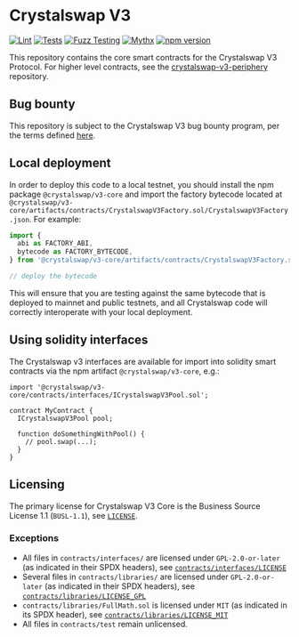 # Crystalswap V3

[![Lint](https://github.com/Crystalswap/crystalswap-v3-core/actions/workflows/lint.yml/badge.svg)](https://github.com/Crystalswap/crystalswap-v3-core/actions/workflows/lint.yml)
[![Tests](https://github.com/Crystalswap/crystalswap-v3-core/actions/workflows/tests.yml/badge.svg)](https://github.com/Crystalswap/crystalswap-v3-core/actions/workflows/tests.yml)
[![Fuzz Testing](https://github.com/Crystalswap/crystalswap-v3-core/actions/workflows/fuzz-testing.yml/badge.svg)](https://github.com/Crystalswap/crystalswap-v3-core/actions/workflows/fuzz-testing.yml)
[![Mythx](https://github.com/Crystalswap/crystalswap-v3-core/actions/workflows/mythx.yml/badge.svg)](https://github.com/Crystalswap/crystalswap-v3-core/actions/workflows/mythx.yml)
[![npm version](https://img.shields.io/npm/v/@crystalswap/v3-core/latest.svg)](https://www.npmjs.com/package/@crystalswap/v3-core/v/latest)

This repository contains the core smart contracts for the Crystalswap V3 Protocol.
For higher level contracts, see the [crystalswap-v3-periphery](https://github.com/Crystalswap/crystalswap-v3-periphery)
repository.

## Bug bounty

This repository is subject to the Crystalswap V3 bug bounty program, per the terms defined [here](./bug-bounty.md).

## Local deployment

In order to deploy this code to a local testnet, you should install the npm package
`@crystalswap/v3-core`
and import the factory bytecode located at
`@crystalswap/v3-core/artifacts/contracts/CrystalswapV3Factory.sol/CrystalswapV3Factory.json`.
For example:

```typescript
import {
  abi as FACTORY_ABI,
  bytecode as FACTORY_BYTECODE,
} from '@crystalswap/v3-core/artifacts/contracts/CrystalswapV3Factory.sol/CrystalswapV3Factory.json'

// deploy the bytecode
```

This will ensure that you are testing against the same bytecode that is deployed to
mainnet and public testnets, and all Crystalswap code will correctly interoperate with
your local deployment.

## Using solidity interfaces

The Crystalswap v3 interfaces are available for import into solidity smart contracts
via the npm artifact `@crystalswap/v3-core`, e.g.:

```solidity
import '@crystalswap/v3-core/contracts/interfaces/ICrystalswapV3Pool.sol';

contract MyContract {
  ICrystalswapV3Pool pool;

  function doSomethingWithPool() {
    // pool.swap(...);
  }
}

```

## Licensing

The primary license for Crystalswap V3 Core is the Business Source License 1.1 (`BUSL-1.1`), see [`LICENSE`](./LICENSE).

### Exceptions

- All files in `contracts/interfaces/` are licensed under `GPL-2.0-or-later` (as indicated in their SPDX headers), see [`contracts/interfaces/LICENSE`](./contracts/interfaces/LICENSE)
- Several files in `contracts/libraries/` are licensed under `GPL-2.0-or-later` (as indicated in their SPDX headers), see [`contracts/libraries/LICENSE_GPL`](contracts/libraries/LICENSE_GPL)
- `contracts/libraries/FullMath.sol` is licensed under `MIT` (as indicated in its SPDX header), see [`contracts/libraries/LICENSE_MIT`](contracts/libraries/LICENSE_MIT)
- All files in `contracts/test` remain unlicensed.

